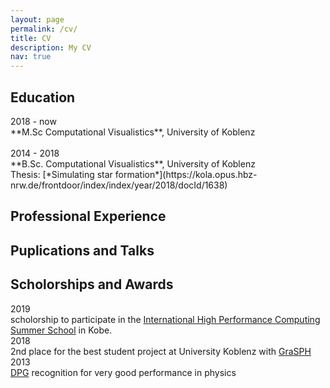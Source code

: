 ```yaml
---
layout: page
permalink: /cv/
title: CV
description: My CV
nav: true
---
```


## Education

<div class="row">
    <div class="col-md-1">
        2018 - now
    </div>
    <div class="col-11">
        **M.Sc Computational Visualistics**, University of Koblenz
    </div>
</div>
<br>
<div class="row">
    <div class="col-md-1">
        2014 - 2018
    </div>
    <div class="col-11">
        **B.Sc. Computational Visualistics**, University of Koblenz<br>
        Thesis: [*Simulating star formation*](https://kola.opus.hbz-nrw.de/frontdoor/index/index/year/2018/docId/1638) 
    </div>
</div>


## Professional Experience

## Puplications and Talks

## Scholorships and Awards

<div class="row">
    <div class="col-md-1">
        2019
    </div>
    <div class="col-11">
        scholorship to participate in the <a href="http://www.ihpcss.org/">International High Performance Computing Summer School</A> in Kobe.
    </div>
</div>

<div class="row">
    <div class="col-1">
        2018
    </div>
    <div class="col-md-11">
        2nd place for the best student project at University Koblenz with <a href="/projects/GraSPH/">GraSPH</a> 
    </div>
</div>

<div class="row">
    <div class="col-md-1">
        2013
    </div>
    <div class="col-md-11">
        <a href="https://en.wikipedia.org/wiki/German_Physical_Society">DPG</a> recognition for very good performance in physics
    </div>
</div>
